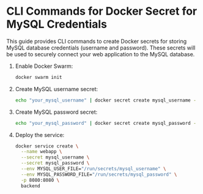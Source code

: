 # CLI Commands for Docker Secret for MySQL Credentials

This guide provides CLI commands to create Docker secrets for storing MySQL database credentials (username and password). These secrets will be used to securely connect your web application to the MySQL database.

1. Enable Docker Swarm:
   ```sh
   docker swarm init
   ```

2. Create MySQL username secret:
   ```sh
   echo "your_mysql_username" | docker secret create mysql_username -
   ```

3. Create MySQL password secret:
   ```sh
   echo "your_mysql_password" | docker secret create mysql_password -
   ```

4. Deploy the service:
   ```sh
   docker service create \
     --name webapp \
     --secret mysql_username \
     --secret mysql_password \
     --env MYSQL_USER_FILE="/run/secrets/mysql_username" \
     --env MYSQL_PASSWORD_FILE="/run/secrets/mysql_password" \
     -p 8080:8080 \
     backend
   ```